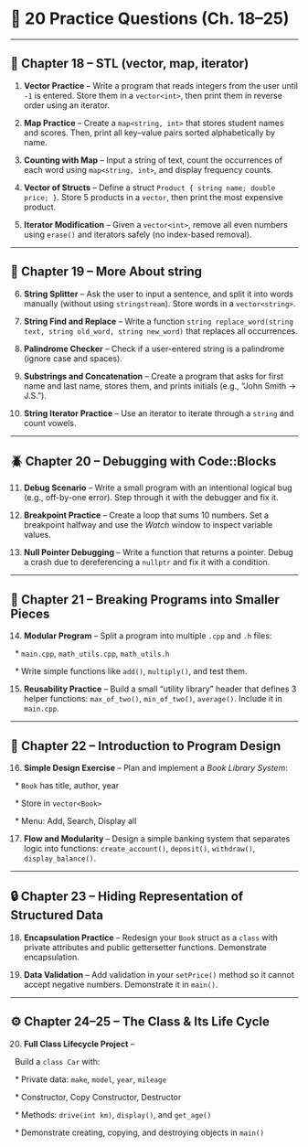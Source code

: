 # 🧩 **20 Practice Questions (Ch. 18–25)**



---



## 🧱 **Chapter 18 – STL (vector, map, iterator)**



1. **Vector Practice** – Write a program that reads integers from the user until `-1` is entered. Store them in a `vector<int>`, then print them in reverse order using an iterator.

2. **Map Practice** – Create a `map<string, int>` that stores student names and scores. Then, print all key–value pairs sorted alphabetically by name.

3. **Counting with Map** – Input a string of text, count the occurrences of each word using `map<string, int>`, and display frequency counts.

4. **Vector of Structs** – Define a struct `Product { string name; double price; }`. Store 5 products in a `vector`, then print the most expensive product.

5. **Iterator Modification** – Given a `vector<int>`, remove all even numbers using `erase()` and iterators safely (no index-based removal).



---



## 🧵 **Chapter 19 – More About string**



6. **String Splitter** – Ask the user to input a sentence, and split it into words manually (without using `stringstream`). Store words in a `vector<string>`.

7. **String Find and Replace** – Write a function `string replace_word(string text, string old_word, string new_word)` that replaces all occurrences.

8. **Palindrome Checker** – Check if a user-entered string is a palindrome (ignore case and spaces).

9. **Substrings and Concatenation** – Create a program that asks for first name and last name, stores them, and prints initials (e.g., “John Smith → J.S.”).

10. **String Iterator Practice** – Use an iterator to iterate through a `string` and count vowels.



---



## 🪲 **Chapter 20 – Debugging with Code::Blocks**



11. **Debug Scenario** – Write a small program with an intentional logical bug (e.g., off-by-one error). Step through it with the debugger and fix it.

12. **Breakpoint Practice** – Create a loop that sums 10 numbers. Set a breakpoint halfway and use the *Watch* window to inspect variable values.

13. **Null Pointer Debugging** – Write a function that returns a pointer. Debug a crash due to dereferencing a `nullptr` and fix it with a condition.



---



## 🧩 **Chapter 21 – Breaking Programs into Smaller Pieces**



14. **Modular Program** – Split a program into multiple `.cpp` and `.h` files:



&nbsp;   * `main.cpp`, `math_utils.cpp`, `math_utils.h`

&nbsp;   * Write simple functions like `add()`, `multiply()`, and test them.

15. **Reusability Practice** – Build a small “utility library” header that defines 3 helper functions: `max_of_two()`, `min_of_two()`, `average()`. Include it in `main.cpp`.



---



## 🧠 **Chapter 22 – Introduction to Program Design**



16. **Simple Design Exercise** – Plan and implement a *Book Library System*:



&nbsp;   * `Book` has title, author, year

&nbsp;   * Store in `vector<Book>`

&nbsp;   * Menu: Add, Search, Display all

17. **Flow and Modularity** – Design a simple banking system that separates logic into functions: `create_account()`, `deposit()`, `withdraw()`, `display_balance()`.



---



## 🔒 **Chapter 23 – Hiding Representation of Structured Data**



18. **Encapsulation Practice** – Redesign your `Book` struct as a `class` with private attributes and public gettersetter functions. Demonstrate encapsulation.

19. **Data Validation** – Add validation in your `setPrice()` method so it cannot accept negative numbers. Demonstrate it in `main()`.



---



## ⚙️ **Chapter 24–25 – The Class & Its Life Cycle**



20. **Full Class Lifecycle Project** –

&nbsp;   Build a `class Car` with:



&nbsp;   * Private data: `make`, `model`, `year`, `mileage`

&nbsp;   * Constructor, Copy Constructor, Destructor

&nbsp;   * Methods: `drive(int km)`, `display()`, and `get_age()`

&nbsp;   * Demonstrate creating, copying, and destroying objects in `main()`


